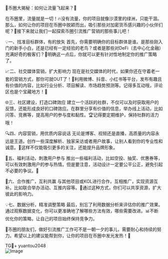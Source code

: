🚀币圈大揭秘：如何让流量飞起来？💸

在币圈里，流量就是一切！🔥没有流量，你的项目就像沙漠里的绿洲，只能干涸。那么，如何让你的项目在币圈中脱颖而出，吸引那些对加密货币感兴趣的小伙伴们呢？🌈接下来就让我们一起探索币圈引流推广营销的那些事儿吧！

💡一、找准目标群体，有的放矢
首先，你需要明确你的目标群体是谁。是那些刚入门的新手小白，还是已经有一定经验的老鸟？或者是那些对DeFi（去中心化金融）充满好奇的极客们？🎯明确这一点后，你就可以更有针对性地制定你的推广策略了。

📈二、社交媒体营销，扩大影响力
现在是社交媒体的时代，如果你还在守着老一套的营销方式，那你可就OUT了！🚀利用微博、抖音、小红书等平台，发布有趣且有价值的内容，比如行业分析、项目解读、市场趋势预测等。记得多互动哦，评论区也是个宝藏地方！💬

🌐三、社区建设，打造口碑效应
建立一个活跃的社群，不仅可以及时获取用户的反馈，还能形成良好的口碑效应。在群里分享有价值的信息，举办线上活动，比如问答、竞赛等，提高用户的参与度和黏性。🏆记得要定期维护，保持社群的活力哦！

🔍四、内容营销，用优质内容说话
无论是博客、视频还是直播，高质量的内容永远是王道。创作一些深度解析、独家采访或者用户故事，让别人看到你的专业性和诚意。📖这样不仅能吸引更多的关注，还能提升品牌形象。

🎁五、福利活动，刺激用户参与
推出一些福利活动，比如空投、抽奖、优惠券等，可以有效刺激用户的参与热情。但是要注意，活动设计一定要公平公正，避免引起不必要的争议。🎁

🤝六、合作推广，互利共赢
与其他项目或KOL进行合作，互相推广，实现资源互补。比如联合举办活动、互推内容等。🤝通过这种方式，你们可以共享资源，扩大彼此的影响力。

💡七、数据分析，精准调整策略
最后，别忘了利用数据分析来评估你的推广效果。通过观察数据变化，你可以更准确地了解哪些方法有效，哪些需要改进。📊不断优化你的策略，让自己的项目始终保持竞争力。

🚀币圈的朋友们，做好引流推广工作可不是一朝一夕的事儿，需要耐心和持续的努力。希望以上的建议能帮到你，让你的项目在币圈中发光发热！🌟

TG💪+ yuantou2048  
![Image](https://github.com/user-attachments/assets/42a5a4a5-fea9-4a1d-8aa0-73e57e430cca)